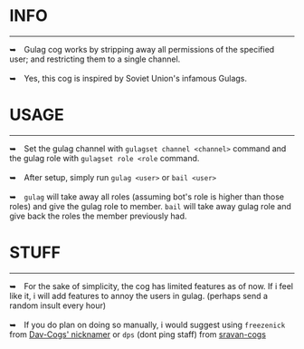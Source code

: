 # INFO
---
➥ Gulag cog works by stripping away all permissions of the specified user; and restricting them to a single channel.
<br/> <br/>
➥ Yes, this cog is inspired by Soviet Union's infamous Gulags.

# USAGE
---
➥ Set the gulag channel with `gulagset channel <channel>` command and the gulag role with `gulagset role <role` command.
<br/> <br/>
➥ After setup, simply run `gulag <user>` or `bail <user>`
<br/> <br/>
➥ `gulag` will take away all roles (assuming bot's role is higher than those roles) and give the gulag role to member. `bail` will take away gulag role and give back the roles the member previously had.

# STUFF
---
➥ For the sake of simplicity, the cog has limited features as of now. If i feel like it, i will add features to annoy the users in gulag. (perhaps send a random insult every hour)
<br/> <br/>
➥ If you do plan on doing so manually, i would suggest using `freezenick` from [Dav-Cogs' nicknamer](https://github.com/Dav-Git/Dav-Cogs) or `dps` (dont ping staff) from [sravan-cogs](https://github.com/sravan1946/sravan-cogs)
